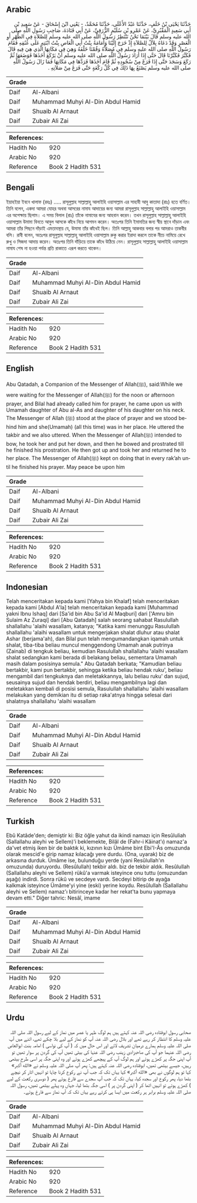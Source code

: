 ## Arabic


<div dir="rtl" lang="ar" style={{fontSize:'larger',backgroundColor:'#f8f9fa',padding:20}}>
حَدَّثَنَا يَحْيَى بْنُ خَلَفٍ، حَدَّثَنَا عَبْدُ الأَعْلَى، حَدَّثَنَا مُحَمَّدٌ، - يَعْنِي ابْنَ إِسْحَاقَ - عَنْ سَعِيدِ بْنِ أَبِي سَعِيدٍ الْمَقْبُرِيِّ، عَنْ عَمْرِو بْنِ سُلَيْمٍ الزُّرَقِيِّ، عَنْ أَبِي قَتَادَةَ، صَاحِبِ رَسُولِ اللَّهِ صلى الله عليه وسلم قَالَ بَيْنَمَا نَحْنُ نَنْتَظِرُ رَسُولَ اللَّهِ صلى الله عليه وسلم لِلصَّلاَةِ فِي الظُّهْرِ أَوِ الْعَصْرِ وَقَدْ دَعَاهُ بِلاَلٌ لِلصَّلاَةِ إِذْ خَرَجَ إِلَيْنَا وَأُمَامَةُ بِنْتُ أَبِي الْعَاصِ بِنْتُ ابْنَتِهِ عَلَى عُنُقِهِ فَقَامَ رَسُولُ اللَّهِ صلى الله عليه وسلم فِي مُصَلاَّهُ وَقُمْنَا خَلْفَهُ وَهِيَ فِي مَكَانِهَا الَّذِي هِيَ فِيهِ قَالَ فَكَبَّرَ فَكَبَّرْنَا قَالَ حَتَّى إِذَا أَرَادَ رَسُولُ اللَّهِ صلى الله عليه وسلم أَنْ يَرْكَعَ أَخَذَهَا فَوَضَعَهَا ثُمَّ رَكَعَ وَسَجَدَ حَتَّى إِذَا فَرَغَ مِنْ سُجُودِهِ ثُمَّ قَامَ أَخَذَهَا فَرَدَّهَا فِي مَكَانِهَا فَمَا زَالَ رَسُولُ اللَّهِ صلى الله عليه وسلم يَصْنَعُ بِهَا ذَلِكَ فِي كُلِّ رَكْعَةٍ حَتَّى فَرَغَ مِنْ صَلاَتِهِ ‏.‏
</div>
<div style={{backgroundColor:'#f8f9fa',padding:20, marginBottom: 10}}><table> <thead> <tr> <th>Grade</th> <th></th> </tr> </thead> <tbody> <tr><td>Daif</td><td>Al-Albani</td></tr><tr><td>Daif</td><td>Muhammad Muhyi Al-Din Abdul Hamid</td></tr><tr><td>Daif</td><td>Shuaib Al Arnaut</td></tr><tr><td>Daif</td><td>Zubair Ali Zai</td></tr></tbody></table><table> <thead> <tr> <th>References:</th> <th></th> </tr> </thead> <tbody><tr><td>Hadith No</td><td>920</td></tr><tr><td>Arabic No</td><td>920</td></tr><tr><td>Reference</td><td>Book 2 Hadith 531</td></tr></tbody></table></div>

## Bengali


<div dir="ltr" lang="bn" style={{fontSize:'larger',backgroundColor:'#f8f9fa',padding:20}}>
ইয়াহইয়া ইবনে খালাফ (রহঃ) ..... রাসূলুল্লাহ সাল্লাল্লাহু আলাইহি ওয়াসাল্লাম এর সাহাবী আবু কাতাদা (রাঃ) হতে বর্ণিত। তিনি বলেন, একদা আমরা যোহর অথবা আসরের নামায আদায়ের জন্য আমরা রাসূলুল্লাহ সাল্লাল্লাহু আলাইহি ওয়াসাল্লাম এর অপেক্ষায় ছিলাম। এ সময় বিলাল (রাঃ) তাঁকে নামাযের জন্য আহবান করেন। তখন রাসূলুল্লাহ সাল্লাল্লাহু আলাইহি ওয়াসাল্লাম উমামা বিনতে আবুল আসকে কাঁধে নিয়ে আগমন করেন। অতঃপর তিনি ইমামতির জন্য স্বীয় স্থানে দাঁড়ান এবং আমরা তাঁর পিছনে দাঁড়াই এমতাবস্থায় যে, উমামা তাঁর কাঁধেই ছিল। তিনি আল্লাহু আকবার বলার পর আমরাও তাকবীর বলি। রাবী বলেন, অতঃপর রাসূলুল্লাহ সাল্লাল্লাহু আলাইহি ওয়াসাল্লাম রুকু করার ইরাদা করলে তাকে নীচে নামিয়ে রেখে রুখু ও সিজদা আদায় করেন। অতঃপর তিনি দাঁড়িয়ে তাকে কাঁধে উঠিয়ে নেন। রাসূলুল্লাহ সাল্লাল্লাহু আলাইহি ওয়াসাল্লাম নামায শেষ না হওয়া পর্যন্ত প্রতি রাকাতে এরূপ করতে থাকেন।
</div>
<div style={{backgroundColor:'#f8f9fa',padding:20, marginBottom: 10}}><table> <thead> <tr> <th>Grade</th> <th></th> </tr> </thead> <tbody> <tr><td>Daif</td><td>Al-Albani</td></tr><tr><td>Daif</td><td>Muhammad Muhyi Al-Din Abdul Hamid</td></tr><tr><td>Daif</td><td>Shuaib Al Arnaut</td></tr><tr><td>Daif</td><td>Zubair Ali Zai</td></tr></tbody></table><table> <thead> <tr> <th>References:</th> <th></th> </tr> </thead> <tbody><tr><td>Hadith No</td><td>920</td></tr><tr><td>Arabic No</td><td>920</td></tr><tr><td>Reference</td><td>Book 2 Hadith 531</td></tr></tbody></table></div>

## English


<div dir="ltr" lang="en" style={{fontSize:'larger',backgroundColor:'#f8f9fa',padding:20}}>
Abu Qatadah, a Companion of the Messenger of Allah(ﷺ), said:While we were waiting for the Messenger of Allah(ﷺ) for the noon or afternoon prayer, and Bilal had already called him for prayer, he came upon us with Umamah daughter of Abu al-As and daughter of his daughter on his neck. The Messenger of Allah (ﷺ) stood at the place of prayer and we stood behind him and she(Umamah) (all this time) was in her place. He uttered the takbir and we also uttered. When the Messenger of Allah(ﷺ) intended to bow, he took her and put her down, and then he bowed and prostrated till he finished his prostration. He then got up and took her and returned he to her place. The Messenger of Allah(ﷺ) kept on doing that in every rak’ah until he finished his prayer. May peace be upon him
</div>
<div style={{backgroundColor:'#f8f9fa',padding:20, marginBottom: 10}}><table> <thead> <tr> <th>Grade</th> <th></th> </tr> </thead> <tbody> <tr><td>Daif</td><td>Al-Albani</td></tr><tr><td>Daif</td><td>Muhammad Muhyi Al-Din Abdul Hamid</td></tr><tr><td>Daif</td><td>Shuaib Al Arnaut</td></tr><tr><td>Daif</td><td>Zubair Ali Zai</td></tr></tbody></table><table> <thead> <tr> <th>References:</th> <th></th> </tr> </thead> <tbody><tr><td>Hadith No</td><td>920</td></tr><tr><td>Arabic No</td><td>920</td></tr><tr><td>Reference</td><td>Book 2 Hadith 531</td></tr></tbody></table></div>

## Indonesian


<div dir="ltr" lang="id" style={{fontSize:'larger',backgroundColor:'#f8f9fa',padding:20}}>
Telah menceritakan kepada kami [Yahya bin Khalaf] telah menceritakan kepada kami [Abdul A'la] telah menceritakan kepada kami [Muhammad yakni Ibnu Ishaq] dari [Sa'id bin Abu Sa'id Al Maqburi] dari ['Amru bin Sulaim Az Zuraqi] dari [Abu Qatadah] salah seorang sahabat Rasulullah shallallahu 'alaihi wasallam, katanya; "Katika kami menunggu Rasulullah shallallahu 'alaihi wasallam untuk mengerjakan shalat dluhur atau shalat Ashar (berjama'ah), dan Bilal pun telah mengumandangkan iqamah untuk shalat, tiba-tiba beliau muncul menggendong Umamah anak putrinya (Zainab) di tengkuk beliau, kemudian Rasulullah shallallahu 'alaihi wasallam shalat sedangkan kami berada di belakang beliau, sementara Umamah masih dalam posisinya semula." Abu Qatadah berkata; "Kamudian beliau bertakbir, kami pun bertakbir, sehingga ketika beliau hendak ruku', beliau mengambil dari tengkuknya dan meletakkannya, lalu beliau ruku' dan sujud, seusainya sujud dan hendak berdiri, beliau mengambilnya lagi dan meletakkan kembali di posisi semula, Rasulullah shallallahu 'alaihi wasallam melakukan yang demikian itu di setiap raka'atnya hingga selesai dari shalatnya shallallahu 'alaihi wasallam
</div>
<div style={{backgroundColor:'#f8f9fa',padding:20, marginBottom: 10}}><table> <thead> <tr> <th>Grade</th> <th></th> </tr> </thead> <tbody> <tr><td>Daif</td><td>Al-Albani</td></tr><tr><td>Daif</td><td>Muhammad Muhyi Al-Din Abdul Hamid</td></tr><tr><td>Daif</td><td>Shuaib Al Arnaut</td></tr><tr><td>Daif</td><td>Zubair Ali Zai</td></tr></tbody></table><table> <thead> <tr> <th>References:</th> <th></th> </tr> </thead> <tbody><tr><td>Hadith No</td><td>920</td></tr><tr><td>Arabic No</td><td>920</td></tr><tr><td>Reference</td><td>Book 2 Hadith 531</td></tr></tbody></table></div>

## Turkish


<div dir="ltr" lang="tr" style={{fontSize:'larger',backgroundColor:'#f8f9fa',padding:20}}>
Ebû Katâde'den; demiştir ki: Biz öğle yahut da ikindi namazı için Resûluliah (Sallallahu aleyhi ve Sellem)'i beklemekte, Bilâl de (Fahr-i Kâinat'ı) namaz'a da'vet etmiş iken bir de baktık ki, kızının kızı Ümâme bint Ebi'I-Âs omuzunda olarak mescid'e girip namaz kılacağı yere durdu. (Ona, uyarak) biz de arkasına durduk. Ümâme ise, bulunduğu yerde (yani Resûlullah'ın omuzunda) duruyordu. (Resûlullah) tekbir aldı. biz de tekbir aldık. Resûlullah (Sallallahu aleyhi ve Sellem) rükû'a varmak isteyince onu tuttu (omuzundan aşağı) indirdi. Sonra rükû ve secdeye vardı. Secdeyi bitirip de ayağa kalkmak isteyince Ümâme'yi yine (eski) yerine koydu. Resûlullah (Sallallahu aleyhi ve Sellem) namaz'ı bitirinceye kadar her rekat'ta bunu yapmaya devam etti." Diğer tahric: Nesâî, imame
</div>
<div style={{backgroundColor:'#f8f9fa',padding:20, marginBottom: 10}}><table> <thead> <tr> <th>Grade</th> <th></th> </tr> </thead> <tbody> <tr><td>Daif</td><td>Al-Albani</td></tr><tr><td>Daif</td><td>Muhammad Muhyi Al-Din Abdul Hamid</td></tr><tr><td>Daif</td><td>Shuaib Al Arnaut</td></tr><tr><td>Daif</td><td>Zubair Ali Zai</td></tr></tbody></table><table> <thead> <tr> <th>References:</th> <th></th> </tr> </thead> <tbody><tr><td>Hadith No</td><td>920</td></tr><tr><td>Arabic No</td><td>920</td></tr><tr><td>Reference</td><td>Book 2 Hadith 531</td></tr></tbody></table></div>

## Urdu


<div dir="rtl" lang="ur" style={{fontSize:'larger',backgroundColor:'#f8f9fa',padding:20}}>
صحابی رسول ابوقتادہ رضی اللہ عنہ کہتے ہیں ہم لوگ ظہر یا عصر میں نماز کے لیے رسول اللہ صلی اللہ علیہ وسلم کا انتظار کر رہے تھے اور بلال رضی اللہ عنہ آپ کو نماز کے لیے بلا چکے تھے، اتنے میں آپ صلی اللہ علیہ وسلم ہمارے درمیان تشریف لائے اور اس حال میں کہ ( آپ کی نواسی ) امامہ بنت ابوالعاص رضی اللہ عنہما جو آپ کی صاحبزادی زینب رضی اللہ عنہا کی بیٹی تھیں آپ کی گردن پر سوار تھیں تو آپ اپنی جگہ پر کھڑے ہوئے اور ہم لوگ آپ کے پیچھے کھڑے ہوئے اور وہ اپنی جگہ پر اسی طرح بیٹھی رہیں، جیسے بیٹھی تھیں، ابوقتادہ رضی اللہ عنہ کہتے ہیں: پھر آپ صلی اللہ علیہ وسلم نے «الله أكبر» کہا تو ہم لوگوں نے بھی «الله أكبر» کہا یہاں تک کہ جب آپ نے رکوع کرنا چاہا تو انہیں اتار کر نیچے بٹھا دیا، پھر رکوع اور سجدہ کیا، یہاں تک کہ جب آپ سجدے سے فارغ ہوئے پھر ( دوسری رکعت کے لیے ) کھڑے ہوئے تو انہیں اٹھا کر ( اپنی گردن پر ) اسی جگہ بٹھا لیا، جہاں وہ پہلے بیٹھی تھیں، رسول اللہ صلی اللہ علیہ وسلم برابر ہر رکعت میں ایسا ہی کرتے رہے یہاں تک کہ آپ نماز سے فارغ ہوئے۔
</div>
<div style={{backgroundColor:'#f8f9fa',padding:20, marginBottom: 10}}><table> <thead> <tr> <th>Grade</th> <th></th> </tr> </thead> <tbody> <tr><td>Daif</td><td>Al-Albani</td></tr><tr><td>Daif</td><td>Muhammad Muhyi Al-Din Abdul Hamid</td></tr><tr><td>Daif</td><td>Shuaib Al Arnaut</td></tr><tr><td>Daif</td><td>Zubair Ali Zai</td></tr></tbody></table><table> <thead> <tr> <th>References:</th> <th></th> </tr> </thead> <tbody><tr><td>Hadith No</td><td>920</td></tr><tr><td>Arabic No</td><td>920</td></tr><tr><td>Reference</td><td>Book 2 Hadith 531</td></tr></tbody></table></div>